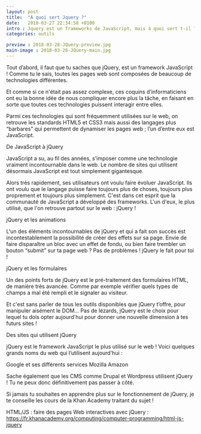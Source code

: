 ```yaml
---
layout: post
title:  "À quoi sert Jquery ?"
date:   2018-03-27 22:34:58 +0100
intro : Jquery est un frameworks de JavaScript, mais à quoi sert t-il ?!
categories: outils

preview : 2018-03-28-JQuery-preview.jpg
main-image : 2018-03-28-JQuery-main.jpg
---
```



Tout d’abord, il faut que tu saches que jQuery, est un framework JavaScript ! Comme tu le sais, toutes les pages web sont composées de beaucoup de technologies différentes.

Et comme si ce n'était pas assez complexe, ces coquins d’informaticiens ont eu la bonne idée de nous compliquer encore plus la tâche, en faisant en sorte que toutes ces technologies puissent interagir entre elles.

Parmi ces technologies qui sont fréquemment utilisées sur le web, on retrouve les standards HTML5 et CSS3 mais aussi des langages plus “barbares" qui permettent de dynamiser les pages web ; l’un d’entre eux est JavaScript.

De JavaScript à jQuery

JavaScript a su, au fil des années, s'imposer comme une technologie vraiment incontournable dans le web. Le nombre de sites qui utilisent désormais JavaScript est tout simplement gigantesque.

Alors très rapidement, ses utilisateurs ont voulu faire évoluer JavaScript. Ils ont voulu que le langage puisse faire toujours plus de choses, toujours plus proprement et toujours plus simplement. C'est dans cet esprit que la communauté de JavaScript a développé des frameworks. L'un d'eux, le plus utilisé, que l'on retrouve partout sur le web : jQuery !

jQuery et les animations

L'un des éléments incontournables de jQuery et qui a fait son succès est incontestablement la possibilité de créer des effets sur sa page. Envie de faire disparaître un bloc avec un effet de fondu, ou bien faire trembler un bouton “submit” sur ta page web ? Pas de problèmes ! jQuery le fait pour toi !

jQuery et les formulaires

Un des points forts de jQuery est le pré-traitement des formulaires HTML, de manière très avancée. Comme par exemple vérifier quels types de champs a mal été rempli et le signaler au visiteur.

Et c'est sans parler de tous les outils disponibles que jQuery t’offre, pour manipuler aisément le DOM... Pas de lézards, jQuery est le choix pour lequel tu dois opter aujourd'hui pour donner une nouvelle dimension à tes futurs sites !

Des sites qui utilisent jQuery

jQuery est le framework JavaScript le plus utilisé sur le web ! Voici quelques grands noms du web qui l’utilisent aujourd'hui :

Google et ses différents services
Mozilla
Amazon

Sache également que les CMS comme Drupal et Wordpress utilisent jQuery ! Tu ne peux donc définitivement pas passer à côté.

Si jamais tu souhaites en apprendre plus sur le fonctionnement de jQuery, je te conseille les cours de la Khan Academy traitant du sujet !

HTML/JS : faire des pages Web interactives avec jQuery :
https://fr.khanacademy.org/computing/computer-programming/html-js-jquery
